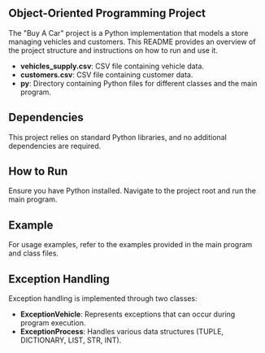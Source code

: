 ## Object-Oriented Programming Project

The "Buy A Car" project is a Python implementation that models a store managing vehicles and customers. This README provides an overview of the project structure and instructions on how to run and use it.

- **vehicles_supply.csv**: CSV file containing vehicle data.
- **customers.csv**: CSV file containing customer data.
- **py**: Directory containing Python files for different classes and the main program.
  
## Dependencies
This project relies on standard Python libraries, and no additional dependencies are required.
## How to Run
Ensure you have Python installed. Navigate to the project root and run the main program.
## Example
For usage examples, refer to the examples provided in the main program and class files.

## Exception Handling
Exception handling is implemented through two classes:

- **ExceptionVehicle**: Represents exceptions that can occur during program execution.
- **ExceptionProcess**: Handles various data structures (TUPLE, DICTIONARY, LIST, STR, INT).

